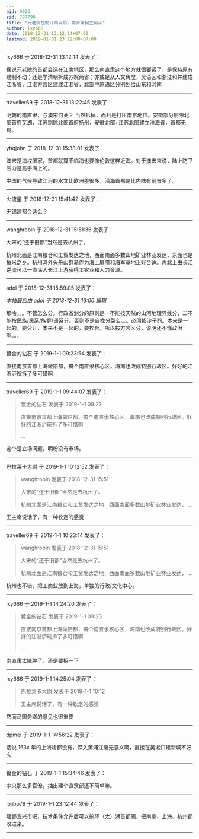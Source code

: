 ```yaml
---
aid: 9025
zid: 787790
title: "元老院控制江南以后，南直隶何去何从"
author: lxy666
date: 2018-12-31 13:12:14+07:00
lastmod: 2019-01-01 23:12:00+07:00
---
```


lxy666 于 2018-12-31 13:12:14 发表了：

据说元老院的首都会选在江南地区，那么南直隶这个地方就很要紧了，是保持原有建制不动；还是学清朝拆成苏皖两省；亦或是从人文角度，吴语区和浙江和并建成江浙省，江淮方言区建成江淮省，北部中原语区分别划给山东和河南

---

traveller69 于 2018-12-31 13:22:45 发表了：

明朝的南直隶，与澳宋何关？ 当然拆掉，而且是打压南京地位。安徽部分剔除北部首府芜湖，江苏剔除北部首府扬州，安徽北部+江苏北部建立淮海省，首都无锡。

---

yhqjohn 于 2018-12-31 15:38:01 发表了：

澳宋是海权国家，首都就算不临海也要像伦敦这样近海。对于澳宋来说，陆上防卫压力是高于海上的。

中国的气候导致江河的水文比欧洲差很多，沿海首都是比内陆有前景多了。

---

火流星 于 2018-12-31 15:41:42 发表了：

无锡建都合适么？

---

wanghrobin 于 2018-12-31 15:51:36 发表了：

大宋的“还于旧都”当然是去杭州了。

杭州北面是江南粮仓和工贸发达之地，西面南面多数山地矿业林业发达，东面也是鱼米之乡。杭州湾外头舟山群岛作为海上屏障和海军基地正好合适。再北上由长江逆流可以一直深入长江上游获得工农业和人力资源。

---

adol 于 2018-12-31 15:59:05 发表了：

_本帖最后由 adol 于 2018-12-31 16:00 编辑_

那啥。。。不管怎么分。行政省划分的原则是一不能按天然的山河地理界线分，二不能按民族/民系/族群/语系分。否则不是自找分裂么。。。必须掺沙子的。本来是一起的，要分开，本来不是一起的，要捏合。所以按方言区分，说明还不懂政治啊。。。

---

镀金的钻石 于 2019-1-1 09:23:54 发表了：

直接南京首都上海做陪都，搞个南直隶核心区，海南也改成特别行政区。好好的江浙沪皖拆了多可惜啊

---

traveller69 于 2019-1-1 09:44:07 发表了：

> 镀金的钻石 发表于 2019-1-1 09:23
>
> 直接南京首都上海做陪都，搞个南直隶核心区，海南也改成特别行政区。好好的江浙沪皖拆了多可惜啊
>
> ...

这个是立场问题，明粉没有市场。

---

巴拉莱卡大尉 于 2019-1-1 10:12:52 发表了：

> wanghrobin 发表于 2018-12-31 15:51
>
> 大宋的“还于旧都”当然是去杭州了。
>
> 杭州北面是江南粮仓和工贸发达之地，西面南面多数山地矿业林业发达， ...

王主席说话了，有一种钦定的感觉

---

traveller69 于 2019-1-1 10:23:14 发表了：

> wanghrobin 发表于 2018-12-31 15:51
>
> 大宋的“还于旧都”当然是去杭州了。
>
> 杭州北面是江南粮仓和工贸发达之地，西面南面多数山地矿业林业发达， ...

杭州也不错，把工商业放到上海，单独的行政/文化中心。

---

lxy666 于 2019-1-1 14:24:20 发表了：

> 镀金的钻石 发表于 2019-1-1 09:23
>
> 直接南京首都上海做陪都，搞个南直隶核心区，海南也改成特别行政区。好好的江浙沪皖拆了多可惜啊
>
> ...

南直隶太臃肿了，还是要拆一下

---

lxy666 于 2019-1-1 14:25:04 发表了：

> 巴拉莱卡大尉 发表于 2019-1-1 10:12
>
> 王主席说话了，有一种钦定的感觉

然而马国务卿的意见也很重要

---

dpmei 于 2019-1-1 14:56:22 发表了：

话说 163x 年的上海啥都没有，深入黄浦江毫无意义啊，直接在吴淞口建新城不好么

---

镀金的钻石 于 2019-1-1 15:34:46 发表了：

中央那么多官僚，抽出建个直隶部还不简单嘛。

---

iojjbp78 于 2019-1-1 23:12:44 发表了：

建都宜兴市吧，技术条件允许后可以搞环（太）湖首都圈，把南京、上海、杭州都收进来。

---
